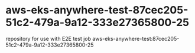 # aws-eks-anywhere-test-87cec205-51c2-479a-9a12-333e27365800-25
repository for use with E2E test job aws-eks-anywhere-test:87cec205-51c2-479a-9a12-333e27365800-25
